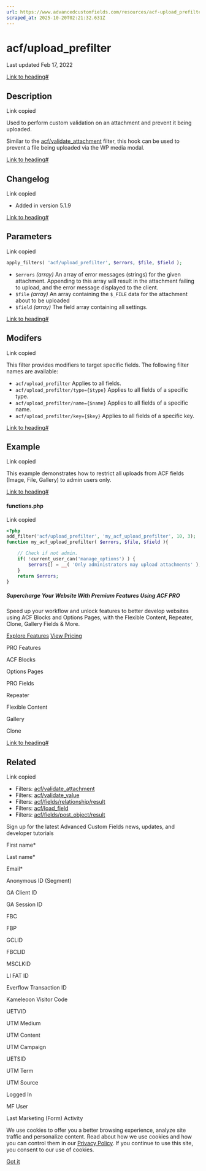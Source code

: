```yaml
---
url: https://www.advancedcustomfields.com/resources/acf-upload_prefilter
scraped_at: 2025-10-20T02:21:32.631Z
---
```


# acf/upload\_prefilter

Last updated Feb 17, 2022

[Link to heading#](https://www.advancedcustomfields.com/resources/acf-upload_prefilter/#description)

## Description

Link copied

Used to perform custom validation on an attachment and prevent it being uploaded.

Similar to the [acf/validate\_attachment](https://www.advancedcustomfields.com/resources/acf-validate_attachment/) filter, this hook can be used to prevent a file being uploaded via the WP media modal.

[Link to heading#](https://www.advancedcustomfields.com/resources/acf-upload_prefilter/#changelog)

## Changelog

Link copied

- Added in version 5.1.9

[Link to heading#](https://www.advancedcustomfields.com/resources/acf-upload_prefilter/#parameters)

## Parameters

Link copied

```php
apply_filters( 'acf/upload_prefilter', $errors, $file, $field );
```

- `$errors` _(array)_ An array of error messages (strings) for the given attachment. Appending to this array will result in the attachment failing to upload, and the error message displayed to the client.
- `$file` _(array)_ An array containing the `$_FILE` data for the attachment about to be uploaded
- `$field` _(array)_ The field array containing all settings.

[Link to heading#](https://www.advancedcustomfields.com/resources/acf-upload_prefilter/#modifers)

## Modifers

Link copied

This filter provides modifiers to target specific fields. The following filter names are available:

- `acf/upload_prefilter` Applies to all fields.
- `acf/upload_prefilter/type={$type}` Applies to all fields of a specific type.
- `acf/upload_prefilter/name={$name}` Applies to all fields of a specific name.
- `acf/upload_prefilter/key={$key}` Applies to all fields of a specific key.

[Link to heading#](https://www.advancedcustomfields.com/resources/acf-upload_prefilter/#example)

## Example

Link copied

This example demonstrates how to restrict all uploads from ACF fields (Image, File, Gallery) to admin users only.

[Link to heading#](https://www.advancedcustomfields.com/resources/acf-upload_prefilter/#functionsphp)

#### functions.php

Link copied

```php
<?php
add_filter('acf/upload_prefilter', 'my_acf_upload_prefilter', 10, 3);
function my_acf_upload_prefilter( $errors, $file, $field ){

    // Check if not admin.
    if( !current_user_can('manage_options') ) {
        $errors[] = __( 'Only administrators may upload attachments' );
    }
    return $errors;
}
```

##### Supercharge Your Website With Premium Features Using ACF PRO

Speed up your workflow and unlock features to better develop websites using ACF Blocks and Options Pages, with the Flexible Content, Repeater,
Clone, Gallery Fields & More.


[Explore Features](https://www.advancedcustomfields.com/pro/) [View Pricing](https://www.advancedcustomfields.com/pro/#pricing-table/)

PRO Features

ACF Blocks

Options Pages

PRO Fields

Repeater

Flexible Content

Gallery

Clone

[Link to heading#](https://www.advancedcustomfields.com/resources/acf-upload_prefilter/#related)

## Related

Link copied

- Filters: [acf/validate\_attachment](https://www.advancedcustomfields.com/resources/acf-validate_attachment/)
- Filters: [acf/validate\_value](https://www.advancedcustomfields.com/resources/acf-validate_value/)
- Filters: [acf/fields/relationship/result](https://www.advancedcustomfields.com/resources/acf-fields-relationship-result/)
- Filters: [acf/load\_field](https://www.advancedcustomfields.com/resources/acf-load_field/)
- Filters: [acf/fields/post\_object/result](https://www.advancedcustomfields.com/resources/acf-fields-post_object-result/)

Sign up for the latest Advanced Custom Fields news, updates, and developer tutorials

First name\*

Last name\*

Email\*

Anonymous ID (Segment)

GA Client ID

GA Session ID

FBC

FBP

GCLID

FBCLID

MSCLKID

LI FAT ID

Everflow Transaction ID

Kameleoon Visitor Code

UETVID

UTM Medium

UTM Content

UTM Campaign

UETSID

UTM Term

UTM Source

Logged In

MF User

Last Marketing (Form) Activity

We use cookies to offer you a better browsing experience, analyze site traffic and personalize content. Read about how we use cookies and how you can control them in our [Privacy Policy](https://wpengine.com/legal/privacy/). If you continue to use this site, you consent to our use of cookies.

[Got it](https://www.advancedcustomfields.com/resources/acf-upload_prefilter/#)